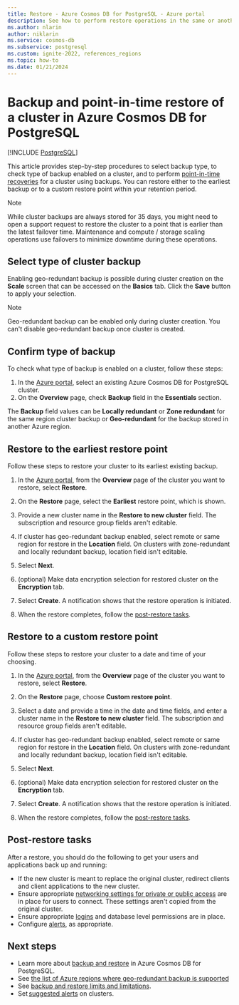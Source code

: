```yaml
---
title: Restore - Azure Cosmos DB for PostgreSQL - Azure portal
description: See how to perform restore operations in the same or another region in Azure Cosmos DB for PostgreSQL through the Azure portal.
ms.author: nlarin
author: niklarin
ms.service: cosmos-db
ms.subservice: postgresql
ms.custom: ignite-2022, references_regions
ms.topic: how-to
ms.date: 01/21/2024
---
```


# Backup and point-in-time restore of a cluster in Azure Cosmos DB for PostgreSQL

[!INCLUDE [PostgreSQL](../includes/appliesto-postgresql.md)]

This article provides step-by-step procedures to select backup type, to check type of backup enabled on a cluster, and to perform [point-in-time
recoveries](concepts-backup.md#restore) for a
cluster using backups. You can restore either to the earliest backup or to
a custom restore point within your retention period.

> [!NOTE]
> While cluster backups are always stored for 35 days, you might need to 
> open a support request to restore the cluster to a point that is earlier
> than the latest failover time. Maintenance and compute / storage scaling operations use
> failovers to minimize downtime during these operations.

## Select type of cluster backup
Enabling geo-redundant backup is possible during cluster creation on the **Scale** screen that can be accessed on the **Basics** tab. Click the **Save** button to apply your selection. 

> [!NOTE]
> Geo-redundant backup can be enabled only during cluster creation. 
> You can't disable geo-redundant backup once cluster is created.

## Confirm type of backup
To check what type of backup is enabled on a cluster, follow these steps:

1. In the [Azure portal](https://portal.azure.com/), select an existing Azure Cosmos DB for PostgreSQL cluster.
1. On the **Overview** page, check **Backup** field in the **Essentials** section.

The **Backup** field values can be **Locally redundant** or **Zone redundant** for the same region cluster backup or **Geo-redundant** for the backup stored in another Azure region.

## Restore to the earliest restore point

Follow these steps to restore your cluster to its
earliest existing backup.

1. In the [Azure portal](https://portal.azure.com/), from the **Overview** page of the cluster you want to restore, select **Restore**.

1. On the **Restore** page, select the **Earliest** restore point, which is shown.

1. Provide a new cluster name in the **Restore to new cluster** field. The subscription and resource group fields aren't editable.

1. If cluster has geo-redundant backup enabled, select remote or same region for restore in the **Location** field. On clusters with zone-redundant and locally redundant backup, location field isn't editable.

1. Select **Next**. 

1. (optional) Make data encryption selection for restored cluster on the **Encryption** tab.

1. Select **Create**. A notification shows that the restore operation is initiated.

1. When the restore completes, follow the [post-restore tasks](#post-restore-tasks).

## Restore to a custom restore point

Follow these steps to restore your cluster to a date
and time of your choosing.

1. In the [Azure portal](https://portal.azure.com/), from the **Overview** page of the cluster you want to restore, select **Restore**.

1. On the **Restore** page, choose **Custom restore point**.

1. Select a date and provide a time in the date and time fields, and enter a cluster name in the **Restore to new cluster** field. The subscription and resource group fields aren't editable.

1. If cluster has geo-redundant backup enabled, select remote or same region for restore in the **Location** field. On clusters with zone-redundant and locally redundant backup, location field isn't editable.

1. Select **Next**. 

1. (optional) Make data encryption selection for restored cluster on the **Encryption** tab.

1. Select **Create**. A notification shows that the restore operation is initiated.

1. When the restore completes, follow the [post-restore tasks](#post-restore-tasks).

## Post-restore tasks

After a restore, you should do the following to get your users and applications
back up and running:

* If the new cluster is meant to replace the original cluster, redirect clients
  and client applications to the new cluster.
* Ensure appropriate [networking settings for private or public access](./concepts-security-overview.md#network-security) are in place for
  users to connect. These settings aren't copied from the original cluster.
* Ensure appropriate [logins](./how-to-configure-authentication.md#configure-native-postgresql-authentication) and database level permissions are in place.
* Configure [alerts](./howto-alert-on-metric.md#suggested-alerts), as appropriate.

## Next steps

* Learn more about [backup and restore](concepts-backup.md) in
  Azure Cosmos DB for PostgreSQL.
* See [the list of Azure regions where geo-redundant backup is supported](./resources-regions.md)
* See [backup and restore limits and limitations](./reference-limits.md#backup-and-restore).
* Set [suggested alerts](./howto-alert-on-metric.md#suggested-alerts) on clusters.
